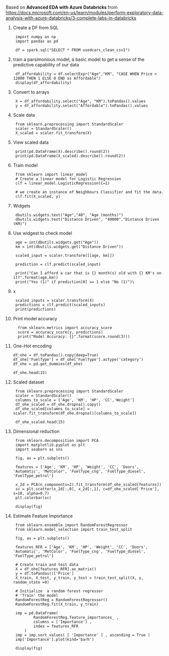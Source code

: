 Based on **Advanced EDA with Azure Databricks** from https://docs.microsoft.com/en-us/learn/modules/perform-exploratory-data-analysis-with-azure-databricks/3-complete-labs-in-databricks

1. Create a DF from SQL

        import numpy as np
        import pandas as pd

        df = spark.sql("SELECT * FROM usedcars_clean_csv1")
1. train a parsimonious model, a basic model to get a sense of the predictive capability of our data

        df_affordability = df.selectExpr("Age","KM", "CASE WHEN Price < 12000 THEN 1 ELSE 0 END as Affordable")
        display(df_affordability)
1. Convert to arrays

        X = df_affordability.select("Age", "KM").toPandas().values
        y = df_affordability.select("Affordable").toPandas().values
1. Scale data

        from sklearn.preprocessing import StandardScaler
        scaler = StandardScaler()
        X_scaled = scaler.fit_transform(X)
1. View scaled data

        print(pd.DataFrame(X).describe().round(2))
        print(pd.DataFrame(X_scaled).describe().round(2))
1. Train model

        from sklearn import linear_model
        # Create a linear model for Logistic Regression
        clf = linear_model.LogisticRegression(C=1)

        # we create an instance of Neighbours Classifier and fit the data.
        clf.fit(X_scaled, y)
1. Widgets

        dbutils.widgets.text("Age","40", "Age (months)")
        dbutils.widgets.text("Distance Driven", "40000","Distance Driven (KM)")
1. Use widgest to check model

        age = int(dbutils.widgets.get("Age"))
        km = int(dbutils.widgets.get("Distance Driven"))

        scaled_input = scaler.transform([[age, km]])

        prediction = clf.predict(scaled_input)

        print("Can I afford a car that is {} month(s) old with {} KM's on it?".format(age,km))
        print("Yes (1)" if prediction[0] == 1 else "No (1)")\
        
1. x

        scaled_inputs = scaler.transform(X)
        predictions = clf.predict(scaled_inputs)
        print(predictions)

1. Print model accuracy

         from sklearn.metrics import accuracy_score
         score = accuracy_score(y, predictions)
         print("Model Accuracy: {}".format(score.round(3)))
         
 1. One-Hot encoding
 
        df_ohe = df.toPandas().copy(deep=True)
        df_ohe['FuelType'] = df_ohe['FuelType'].astype('category')
        df_ohe = pd.get_dummies(df_ohe)

        df_ohe.head(15)
1. Scaled dataset

        from sklearn.preprocessing import StandardScaler
        scaler = StandardScaler()
        columns_to_scale = ['Age', 'KM', 'HP', 'CC','Weight']
        df_ohe_scaled = df_ohe.dropna().copy()
        df_ohe_scaled[columns_to_scale] = scaler.fit_transform(df_ohe.dropna()[columns_to_scale])

        df_ohe_scaled.head(15)

1. Dimensional reduction

        from sklearn.decomposition import PCA 
        import matplotlib.pyplot as plt
        import seaborn as sns

        fig, ax = plt.subplots()

        features = ['Age', 'KM', 'HP', 'Weight', 'CC', 'Doors',  'Automatic', 'MetColor', 'FuelType_cng', 'FuelType_diesel', 'FuelType_petrol']

        x_2d = PCA(n_components=2).fit_transform(df_ohe_scaled[features])
        sc = plt.scatter(x_2d[:,0], x_2d[:,1], c=df_ohe_scaled['Price'], s=10, alpha=0.7)
        plt.colorbar(sc) 

        display(fig)
1. Estimate Feature Importance

        from sklearn.ensemble import RandomForestRegressor
        from sklearn.model_selection import train_test_split

        fig, ax = plt.subplots()

        features_RFR = ['Age', 'KM', 'HP', 'Weight', 'CC', 'Doors', 'Automatic', 'MetColor', 'FuelType_cng', 'FuelType_diesel', 'FuelType_petrol']

        # Create train and test data
        X = df_ohe[features_RFR].as_matrix()
        y = df.toPandas()['Price']
        X_train, X_test, y_train, y_test = train_test_split(X, y, random_state =0)

        # Initialize  a random forest regressor
        # 'Train' the model
        RandomForestReg = RandomForestRegressor()
        RandomForestReg.fit(X_train, y_train)

        imp = pd.DataFrame(
                RandomForestReg.feature_importances_ ,
                columns = ['Importance'] ,
                index = features_RFR
            )
        imp = imp.sort_values( [ 'Importance' ] , ascending = True )
        imp['Importance'].plot(kind='barh')

        display(fig)
      
        
